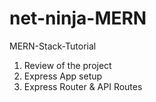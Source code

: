 # net-ninja-MERN

MERN-Stack-Tutorial

1. Review of the project
2. Express App setup
3. Express Router & API Routes
